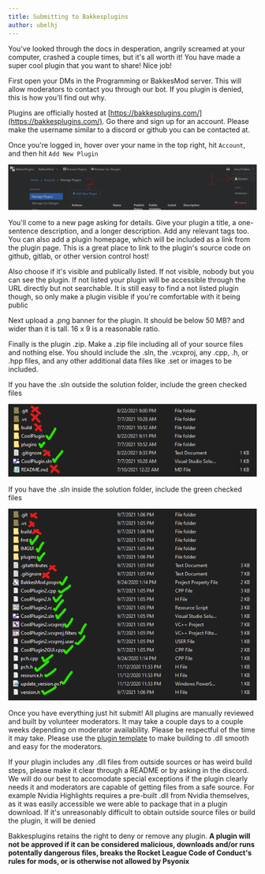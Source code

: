 ```yaml
---
title: Submitting to Bakkesplugins
author: ubelhj
---
```


You've looked through the docs in desperation, angrily screamed at your computer, crashed a couple times, but it's all worth it! You have made a super cool plugin that you want to share! Nice job! 

First open your DMs in the Programming or BakkesMod server. This will allow moderators to contact you through our bot. If you plugin is denied, this is how you'll find out why.

Plugins are officially hosted at [https://bakkesplugins.com/](https://bakkesplugins.com/). Go there and sign up for an account. Please make the username similar to a discord or github you can be contacted at. 

Once you're logged in, hover over your name in the top right, hit `Account`, and then hit `Add New Plugin`

![addnewplugin](/img/addnewplugin.png)

You'll come to a new page asking for details. Give your plugin a title, a one-sentence description, and a longer description. Add any relevant tags too. You can also add a plugin homepage, which will be included as a link from the plugin page. This is a great place to link to the plugin's source code on github, gitlab, or other version control host!

Also choose if it's visible and publically listed. If not visible, nobody but you can see the plugin. If not listed your plugin will be accessible through the URL directly but not searchable. It is still easy to find a not listed plugin though, so only make a plugin visible if you're comfortable with it being public

Next upload a .png banner for the plugin. It should be below 50 MB? and wider than it is tall. 16 x 9 is a reasonable ratio.

Finally is the plugin .zip. Make a .zip file including all of your source files and nothing else.
You should include the .sln, the .vcxproj, any .cpp, .h, or .hpp files, and any other additional data files like .set or images to be included.

If you have the .sln outside the solution folder, include the green checked files

![addnewplugin](/img/slnoutfolder.png)

If you have the .sln inside the solution folder, include the green checked files

![addnewplugin](/img/slninfolder.png)

Once you have everything just hit submit! All plugins are manually reviewed and built by volunteer moderators. It may take a couple days to a couple weeks depending on moderator availability. Please be respectful of the time it may take. Please use the [plugin template](https://github.com/Martinii89/BakkesmodPluginTemplate) to make building to .dll smooth and easy for the moderators. 

If your plugin includes any .dll files from outside sources or has weird build steps, please make it clear through a README or by asking in the discord. We will do our best to accomodate special exceptions if the plugin clearly needs it and moderators are capable of getting files from a safe source. For example Nvidia Highlights requires a pre-built .dll from Nvidia themselves, as it was easily accessible we were able to package that in a plugin download. If it's unreasonably difficult to obtain outside source files or build the plugin, it will be denied

Bakkesplugins retains the right to deny or remove any plugin. **A plugin will not be approved if it can be considered malicious, downloads and/or runs potentally dangerous files, breaks the Rocket League Code of Conduct's rules for mods, or is otherwise not allowed by Psyonix**